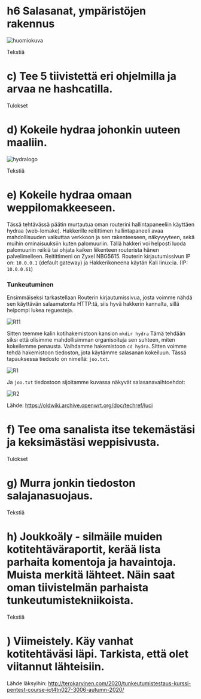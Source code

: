 # h6 Salasanat, ympäristöjen rakennus #

![huomiokuva](https://www.trustnodes.com/wp-content/uploads/2017/11/hack.jpg)

Tekstiä
# c) Tee 5 tiivistettä eri ohjelmilla ja arvaa ne hashcatilla. #

Tulokset

# d) Kokeile hydraa johonkin uuteen maaliin. #
![hydralogo](https://cdn.cyberpunk.rs/wp-content/uploads/2018/07/hydrathc.jpg)

Tekstiä

# e) Kokeile hydraa omaan weppilomakkeeseen. #

Tässä tehtävässä päätin murtautua oman routerini hallintapaneeliin käyttäen hydraa (web-lomake). Hakkerille reitittimen hallintapaneeli avaa mahdollisuuden vaikuttaa verkkoon ja sen rakenteeseen, näkyvyyteen, sekä muihin ominaisuuksiin kuten palomuuriin. Tällä hakkeri voi helposti luoda palomuuriin reikiä tai ohjata kaiken liikenteen routerista hänen palvelimelleen. Reitittimeni on Zyxel NBG5615. Routerin kirjautumissivun IP on: ```10.0.0.1``` (default gateway) ja Hakkerikoneena käytän Kali linux:ia. (IP: ```10.0.0.61```)

### Tunkeutuminen ###

Ensimmäiseksi tarkastellaan Routerin kirjautumissivua, josta voimme nähdä sen käyttävän salaamatonta HTTP:tä, siis hyvä hakkerin kannalta, sillä helpompi lukea reguesteja.

![R11](https://cdn.cyberpunk.rs/wp-content/uploads/2018/07/R11.png)

Sitten teemme kalin kotihakemistoon kansion ```mkdir hydra``` Tämä tehdään siksi että olisimme mahdollisimman organisoituja sen suhteen, miten kokeilemme penausta. Vaihdamme hakemistoon ```cd hydra```. Sitten voimme tehdä hakemistoon tiedoston, jota käytämme salasanan kokeiluun. Tässä tapauksessa tiedosto on nimellä: ```joo.txt```.

![R1](https://cdn.cyberpunk.rs/wp-content/uploads/2018/07/R1.png)

Ja ```joo.txt``` tiedostoon sijoitamme kuvassa näkyvät salasanavaihtoehdot:

![R2](https://cdn.cyberpunk.rs/wp-content/uploads/2018/07/R2.png)




Lähde: https://oldwiki.archive.openwrt.org/doc/techref/luci

# f) Tee oma sanalista itse tekemästäsi ja keksimästäsi weppisivusta. #

Tulokset

# g) Murra jonkin tiedoston salajanasuojaus. #

Tekstiä

# h) Joukkoäly - silmäile muiden kotitehtäväraportit, kerää lista parhaita komentoja ja havaintoja. Muista merkitä lähteet. Näin saat oman tiivistelmän parhaista tunkeutumistekniikoista. #

Tekstiä

# ) Viimeistely. Käy vanhat kotitehtäväsi läpi. Tarkista, että olet viitannut lähteisiin. #



Lähde läksyihin: http://terokarvinen.com/2020/tunkeutumistestaus-kurssi-pentest-course-ict4tn027-3006-autumn-2020/
